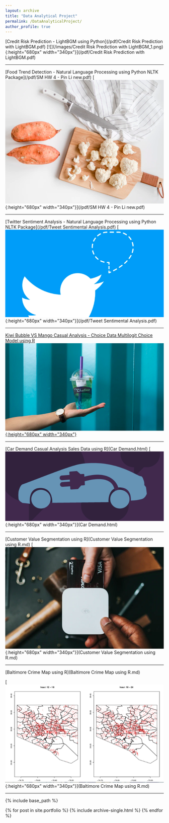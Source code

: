 ```yaml
---
layout: archive
title: "Data Analytical Project"
permalink: /DataAnalyticalProject/
author_profile: true
---
```


[Credit Risk Prediction - LightBGM using Python](/pdf/Credit Risk Prediction with LightBGM.pdf)
[![](/images/Credit Risk Prediction with LightBGM_1.png){:height="680px" width="340px"}](/pdf/Credit Risk Prediction with LightBGM.pdf)

---

[Food Trend Detection - Natural Language Processing using Python NLTK Package](/pdf/SM HW 4 - Pin Li new.pdf)
[![](/images/cauliflower.png){:height="680px" width="340px"}](/pdf/SM HW 4 - Pin Li new.pdf)

---

[Twitter Sentiment Analysis - Natural Language Processing using Python NLTK Package](/pdf/Tweet Sentimental Analysis.pdf)
[![](/images/Twitterpic.png){:height="680px" width="340px"}](/pdf/Tweet Sentimental Analysis.pdf)

---

[Kiwi Bubble VS Mango Casual Analysis - Choice Data Multilogit Choice Model using R](Project-2---final-version-copy.html)
[![](/images/bubble.png){:height="680px" width="340px"}](Project-2---final-version-copy.html)

---

[Car Demand Casual Analysis Sales Data using R](Car Demand.html)
[![](/images/carpic.jpg){:height="680px" width="340px"}](Car Demand.html)

---

[Customer Value Segmentation using R](Customer Value Segmentation using R.md)
[![](/images/custseg.png){:height="680px" width="340px"}](Customer Value Segmentation using R.md)

---

[Baltimore Crime Map using R](Baltimore Crime Map using R.md)

[![](/images/baltimoreC.png){:height="680px" width="340px"}](Baltimore Crime Map using R.md)


---




{% include base_path %}


{% for post in site.portfolio %}
  {% include archive-single.html %}
{% endfor %}
